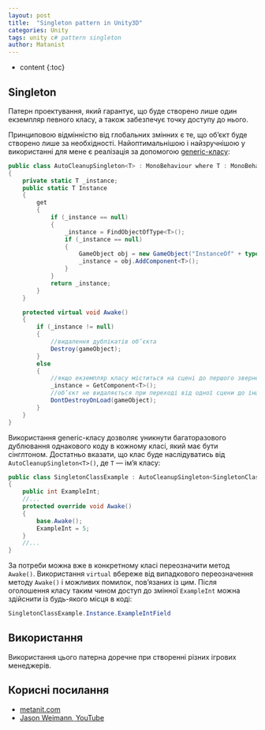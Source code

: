 ```yaml
---
layout: post
title:  "Singleton pattern in Unity3D"
categories: Unity
tags: unity c# pattern singleton
author: Matanist
---
```


* content
{:toc}

## Singleton

Патерн проектування, який гарантує, що буде створено лише один екземпляр певного класу, а також забезпечує точку доступу до нього.





Принциповою відмінністю від глобальних змінних є те, що об’єкт буде створено лише за необхідності.
Найоптимальнішою і найзручнішою у використанні для мене є реалізація за допомогою [generic-класу](https://docs.microsoft.com/en-us/dotnet/csharp/programming-guide/generics/generic-classes "Microsoft docs"):
  
```c#
public class AutoCleanupSingleton<T> : MonoBehaviour where T : MonoBehaviour
{
    private static T _instance;
    public static T Instance
    {
        get
        {
            if (_instance == null)
            {
                _instance = FindObjectOfType<T>();
                if (_instance == null)
                {
                    GameObject obj = new GameObject("InstanceOf" + typeof(T));
                    _instance = obj.AddComponent<T>();
                }
            }
            return _instance;
        }
    }

    protected virtual void Awake()
    {
        if (_instance != null)
        {
            //видалення дублікатів об’єкта
            Destroy(gameObject);
        }
        else
        {
            //якщо екземпляр класу міститься на сцені до першого звернення через Instance, то він зберігається як єдиний
            _instance = GetComponent<T>();
            //об’єкт не видаляється при переході від одної сцени до іншої
            DontDestroyOnLoad(gameObject);
        }
    }
}
```
  
Використання generic-класу дозволяє уникнути багаторазового дублювання однакового коду в кожному класі, який має бути сінглтоном. Достатньо вказати, що клас буде наслідуватись від ```AutoCleanupSingleton<T>()```, де ```T``` — ім’я класу:
  
```c#
public class SingletonClassExample : AutoCleanupSingleton<SingletonClassExample>
{
    public int ExampleInt;
    //...
    protected override void Awake()
    {
        base.Awake();
        ExampleInt = 5;
    }
    //...
}
```
  
За потреби можна вже в конкретному класі переозначити метод ```Awake()```. Використання ```virtual``` вбереже від випадкового переозначення методу ```Awake()``` і можливих помилок, пов’язаних із цим.
Після оголошення класу таким чином доступ до змінної ```ExampleInt``` можна здійснити із будь-якого місця в коді:
  
```c#
SingletonClassExample.Instance.ExampleIntField
```
  
## Використання

Використання цього патерна доречне при створенні різних ігрових менеджерів.  

## Корисні посилання
- [metanit.com](https://metanit.com/sharp/patterns/2.3.php "Цікавий сайт із купою матеріалів по програмуванню (рос)")  
- [Jason Weimann, YouTube](https://youtu.be/ptkxRn0HCJc "Канал із туторіалами по Unity (англ)")